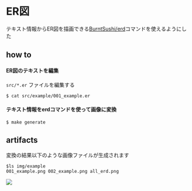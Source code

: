 # ER図
テキスト情報からER図を描画できる[BurntSushi/erd](https://github.com/BurntSushi/erd)コマンドを使えるようにした

## how to

#### ER図のテキストを編集
`src/*.er` ファイルを編集する

```
$ cat src/example/001_example.er
```

#### テキスト情報をerdコマンドを使って画像に変換

```
$ make generate
```

## artifacts
変換の結果以下のような画像ファイルが生成されます

```
$ls img/example
001_example.png 002_example.png all_erd.png
```


![](img/example/all_red.png)

